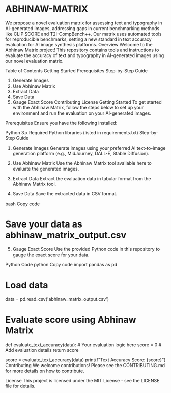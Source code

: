 # ABHINAW-MATRIX
We propose a novel evaluation matrix for assessing text and typography in AI-generated images, addressing gaps in current benchmarking methods like CLIP SCORE and T2I-CompBench++. Our matrix uses automated tools for reproducible benchmarks, setting a new standard in text accuracy evaluation for AI image synthesis platforms.
Overview
Welcome to the Abhinaw Matrix project! This repository contains tools and instructions to evaluate the accuracy of text and typography in AI-generated images using our novel evaluation matrix.

Table of Contents
Getting Started
Prerequisites
Step-by-Step Guide
1. Generate Images
2. Use Abhinaw Matrix
3. Extract Data
4. Save Data
5. Gauge Exact Score
Contributing
License
Getting Started
To get started with the Abhinaw Matrix, follow the steps below to set up your environment and run the evaluation on your AI-generated images.

Prerequisites
Ensure you have the following installed:

Python 3.x
Required Python libraries (listed in requirements.txt)
Step-by-Step Guide
1. Generate Images
Generate images using your preferred AI text-to-image generation platform (e.g., MidJourney, DALL-E, Stable Diffusion).

2. Use Abhinaw Matrix
Use the Abhinaw Matrix tool available here to evaluate the generated images.


3. Extract Data
Extract the evaluation data in tabular format from the Abhinaw Matrix tool.

4. Save Data
Save the extracted data in CSV format.

bash
Copy code
# Save your data as abhinaw_matrix_output.csv
5. Gauge Exact Score
Use the provided Python code in this repository to gauge the exact score for your data.

Python Code
python
Copy code
import pandas as pd

# Load data
data = pd.read_csv('abhinaw_matrix_output.csv')

# Evaluate score using Abhinaw Matrix
def evaluate_text_accuracy(data):
    # Your evaluation logic here
    score = 0
    # Add evaluation details
    return score

score = evaluate_text_accuracy(data)
print(f"Text Accuracy Score: {score}")
Contributing
We welcome contributions! Please see the CONTRIBUTING.md for more details on how to contribute.

License
This project is licensed under the MIT License - see the LICENSE file for details.
